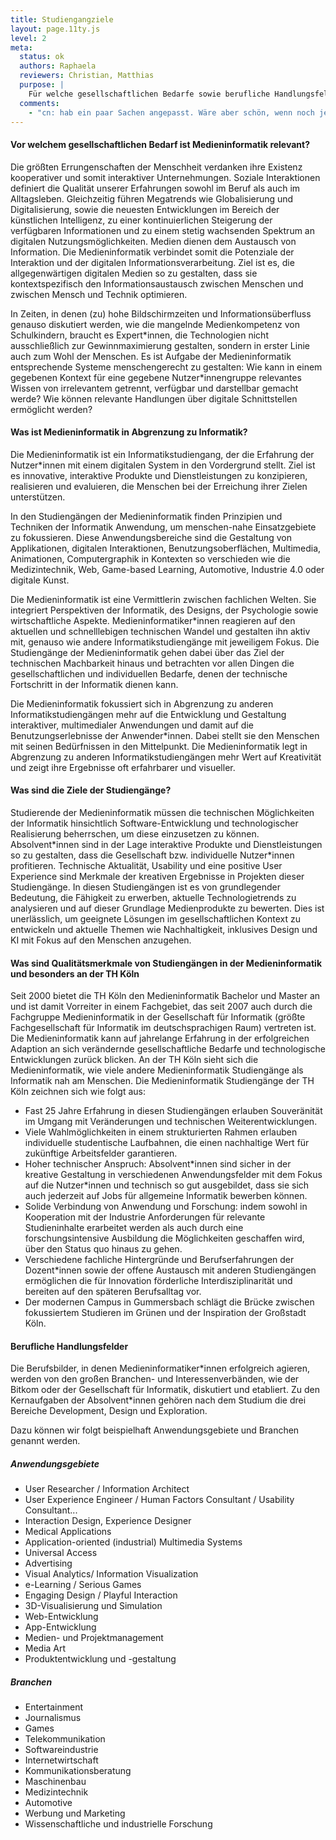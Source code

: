 ```yaml
---
title: Studiengangziele
layout: page.11ty.js
level: 2
meta:
  status: ok
  authors: Raphaela
  reviewers: Christian, Matthias
  purpose: | 
    Für welche gesellschaftlichen Bedarfe sowie berufliche Handlungsfelder qualifiziert der Studiengang (Studiengangziele)?
  comments:
    - "cn: hab ein paar Sachen angepasst. Wäre aber schön, wenn noch jemand drüber lesen könnte."
---
```




#### Vor welchem gesellschaftlichen Bedarf ist Medieninformatik relevant?

Die größten Errungenschaften der Menschheit verdanken ihre Existenz kooperativer und somit interaktiver Unternehmungen. Soziale Interaktionen definiert die Qualität unserer Erfahrungen sowohl im Beruf als auch im Alltagsleben. Gleichzeitig führen Megatrends wie Globalisierung und Digitalisierung, sowie die neuesten Entwicklungen im Bereich der künstlichen Intelligenz, zu einer kontinuierlichen Steigerung der verfügbaren Informationen und zu einem stetig wachsenden Spektrum an digitalen Nutzungsmöglichkeiten.
Medien dienen dem Austausch von Information. Die Medieninformatik verbindet somit die Potenziale der Interaktion und der digitalen Informationsverarbeitung. Ziel ist es, die allgegenwärtigen digitalen Medien so zu gestalten, dass sie kontextspezifisch den Informationsaustausch zwischen Menschen und zwischen Mensch und Technik optimieren.

<!--
> Raphi: Es gibt ganz unten einen alternativen Einstieg mit weniger Pathos. Dann ginge es ab hier weiter..
-->

In Zeiten, in denen (zu) hohe Bildschirmzeiten und Informationsüberfluss genauso diskutiert werden, wie die mangelnde Medienkompetenz von Schulkindern, braucht es Expert\*innen, die Technologien nicht ausschließlich zur Gewinnmaximierung gestalten, sondern in erster Linie auch zum Wohl der Menschen. Es ist Aufgabe der Medieninformatik entsprechende Systeme menschengerecht zu gestalten: Wie kann in einem gegebenen Kontext für eine gegebene Nutzer\*innengruppe relevantes Wissen von irrelevantem getrennt, verfügbar und darstellbar gemacht werde? Wie können relevante Handlungen über digitale Schnittstellen ermöglicht werden?

#### Was ist Medieninformatik in Abgrenzung zu Informatik?

Die Medieninformatik ist ein Informatikstudiengang, der die Erfahrung der Nutzer\*innen mit einem digitalen System in den Vordergrund stellt. Ziel ist es innovative, interaktive Produkte und Dienstleistungen zu konzipieren, realisieren und evaluieren, die Menschen bei der Erreichung ihrer Zielen unterstützen.

In den Studiengängen der Medieninformatik finden Prinzipien und Techniken der Informatik Anwendung, um menschen-nahe Einsatzgebiete zu fokussieren. Diese Anwendungsbereiche sind die Gestaltung von Applikationen, digitalen Interaktionen, Benutzungsoberflächen, Multimedia, Animationen, Computergraphik in Kontexten so verschieden wie die Medizintechnik, Web, Game-based Learning, Automotive, Industrie 4.0 oder digitale Kunst.

Die Medieninformatik ist eine Vermittlerin zwischen fachlichen Welten. Sie integriert Perspektiven der Informatik, des Designs, der Psychologie sowie wirtschaftliche Aspekte. Medieninformatiker\*innen reagieren auf den aktuellen und schnelllebigen technischen Wandel und gestalten ihn aktiv mit, genauso wie andere Informatikstudiengänge mit jeweiligem Fokus. Die Studiengänge der Medieninformatik gehen dabei über das Ziel der technischen Machbarkeit hinaus und betrachten vor allen Dingen die gesellschaftlichen und individuellen Bedarfe, denen der technische Fortschritt in der Informatik dienen kann.

Die Medieninformatik fokussiert sich in Abgrenzung zu anderen Informatikstudiengängen mehr auf die Entwicklung und Gestaltung interaktiver, multimedialer Anwendungen und damit auf die Benutzungserlebnisse der Anwender\*innen. Dabei stellt sie den Menschen mit seinen Bedürfnissen in den Mittelpunkt. Die Medieninformatik legt in Abgrenzung zu anderen Informatikstudiengängen mehr Wert auf Kreativität und zeigt ihre Ergebnisse oft erfahrbarer und visueller.

#### Was sind die Ziele der Studiengänge?

Studierende der Medieninformatik müssen die technischen Möglichkeiten der Informatik hinsichtlich Software-Entwicklung und technologischer Realisierung beherrschen, um diese einzusetzen zu können. Absolvent\*innen sind in der Lage interaktive Produkte und Dienstleistungen so zu gestalten, dass die Gesellschaft bzw. individuelle Nutzer\*innen profitieren. Technische Aktualität, Usability und eine positive User Experience sind Merkmale der kreativen Ergebnisse in Projekten dieser Studiengänge. In diesen Studiengängen ist es von grundlegender Bedeutung, die Fähigkeit zu erwerben, aktuelle Technologietrends zu analysieren und auf dieser Grundlage Medienprodukte zu bewerten. Dies ist unerlässlich, um geeignete Lösungen im gesellschaftlichen Kontext zu entwickeln und aktuelle Themen wie Nachhaltigkeit, inklusives Design und KI mit Fokus auf den Menschen anzugehen.

#### Was sind Qualitätsmerkmale von Studiengängen in der Medieninformatik und besonders an der TH Köln

<!--
> Raphi: das solltet ihr besser machen, da weiß ich nicht genug
> 
> Christian: passt aus meiner Sicht durchaus 
-->

Seit 2000 bietet die TH Köln den Medieninformatik Bachelor und Master an und ist damit Vorreiter in einem Fachgebiet, das seit 2007 auch durch die Fachgruppe Medieninformatik in der Gesellschaft für Informatik (größte Fachgesellschaft für Informatik im deutschsprachigen Raum) vertreten ist. Die Medieninformatik kann auf jahrelange Erfahrung in der erfolgreichen Adaption an sich verändernde gesellschaftliche Bedarfe und technologische Entwicklungen zurück blicken. An der TH Köln sieht sich die Medieninformatik, wie viele andere Medieninformatik Studiengänge als Informatik nah am Menschen. Die Medieninformatik Studiengänge der TH Köln zeichnen sich wie folgt aus:

- Fast 25 Jahre Erfahrung in diesen Studiengängen erlauben Souveränität im Umgang mit Veränderungen und technischen Weiterentwicklungen.
- Viele Wahlmöglichkeiten in einem strukturierten Rahmen erlauben individuelle studentische Laufbahnen, die einen nachhaltige Wert für zukünftige Arbeitsfelder garantieren.
- Hoher technischer Anspruch: Absolvent\*innen sind sicher in der kreative Gestaltung in verschiedenen Anwendungsfelder mit dem Fokus auf die Nutzer\*innen und technisch so gut ausgebildet, dass sie sich auch jederzeit auf Jobs für allgemeine Informatik bewerben können.
- Solide Verbindung von Anwendung und Forschung: indem sowohl in Kooperation mit der Industrie Anforderungen für relevante Studieninhalte erarbeitet werden als auch durch eine forschungsintensive Ausbildung die Möglichkeiten geschaffen wird, über den Status quo hinaus zu gehen.
- Verschiedene fachliche Hintergründe und Berufserfahrungen der Dozent\*innen sowie der offene Austausch mit anderen Studiengängen ermöglichen die für Innovation förderliche Interdisziplinarität und bereiten auf den späteren Berufsalltag vor.
- Der modernen Campus in Gummersbach schlägt die Brücke zwischen fokussiertem Studieren im Grünen und der Inspiration der Großstadt Köln.

#### Berufliche Handlungsfelder

<!--
> Raphi: Haben wir ja schon, können wir noch mal mit diesen aus dem Benchmarking abgleichen
-->

Die Berufsbilder, in denen Medieninformatiker\*innen erfolgreich agieren, werden von den großen Branchen- und Interessenverbänden, wie der Bitkom oder der Gesellschaft für Informatik, diskutiert und etabliert. Zu den Kernaufgaben der Absolvent\*innen gehören nach dem Studium die drei Bereiche Development, Design und Exploration.

Dazu können wir folgt beispielhaft Anwendungsgebiete und Branchen genannt werden.

##### Anwendungsgebiete

- User Researcher / Information Architect
- User Experience Engineer / Human Factors Consultant / Usability Consultant...
- Interaction Design, Experience Designer
- Medical Applications
- Application-oriented (industrial) Multimedia Systems
- Universal Access
- Advertising
- Visual Analytics/ Information Visualization
- e-Learning / Serious Games
- Engaging Design / Playful Interaction
- 3D-Visualisierung und Simulation
- Web-Entwicklung
- App-Entwicklung
- Medien- und Projektmanagement
- Media Art
- Produktentwicklung und -gestaltung

##### Branchen

- Entertainment
- Journalismus
- Games
- Telekommunikation
- Softwareindustrie
- Internetwirtschaft
- Kommunikationsberatung
- Maschinenbau
- Medizintechnik
- Automotive
- Werbung und Marketing
- Wissenschaftliche und industrielle Forschung

<!--
#### Alternativer Start

> mb: ich denke das kann dann weg, wollte es aber nicht löschen. Kann man auskommentieren?

*Die Medieninformatik verbindet die Potenziale des gemeinsamen Handelns, der Interaktion und Kooperation sowie das der digitalen Informationsverarbeitung. Ziel ist es, digitale Medien so zu gestalten, dass sie kontextspezifisch den Informationsaustausch zwischen Menschen und zwischen Menschen und Technik optimieren.*

*Medien dienen dem Austausch von Information. Die Medieninformatik verbindet somit die Potenziale der Interaktion und der digitalen Informationsverarbeitung. Ziel ist es, die allgegenwertigen digitalen Medien so zu gestalten, dass sie kontextspezifisch den Informationsaustausch zwischen Menschen und zwischen Menschen und Technik optimieren.*
-->